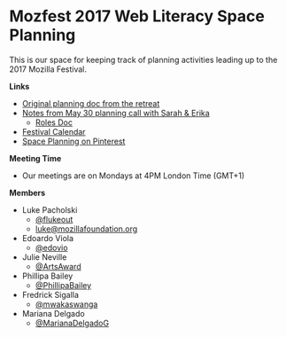 # Mozfest 2017 Web Literacy Space Planning

This is our space for keeping track of planning activities leading up to the 2017 Mozilla Festival.


**Links**

* [Original planning doc from the retreat](https://docs.google.com/document/d/12rpJ4XkOHL2FTMkNeErBJFk6W-gMaJUd1smwFzlxjMk/edit)
* [Notes from May 30 planning call with Sarah & Erika](https://public.etherpad-mozilla.org/p/wranglergroupweblit)
  * [Roles Doc](https://public.etherpad-mozilla.org/p/festival.roles2017)
* [Festival Calendar](https://public.etherpad-mozilla.org/p/festival.roles2017)
* [Space Planning on Pinterest](https://www.pinterest.com/phillipabailey2/mozfest-space-ideas/)

**Meeting Time**

* Our meetings are on Mondays at 4PM London Time (GMT+1)

**Members**

* Luke Pacholski
  * [@flukeout](https://github.com/flukeout)
  * [luke@mozillafoundation.org](mailto:luke@mozillafoundation.org)
* Edoardo Viola
  * [@edovio](https://github.com/edovio)
* Julie Neville
  * [@ArtsAward](https://github.com/ArtsAward)
* Phillipa Bailey
  * [@PhillipaBailey](https://github.com/PhillipaBailey)
* Fredrick Sigalla
  * [@mwakaswanga](https://github.com/mwakaswanga)
* Mariana Delgado
  * [@MarianaDelgadoG](https://github.com/MarianaDelgadoG)
